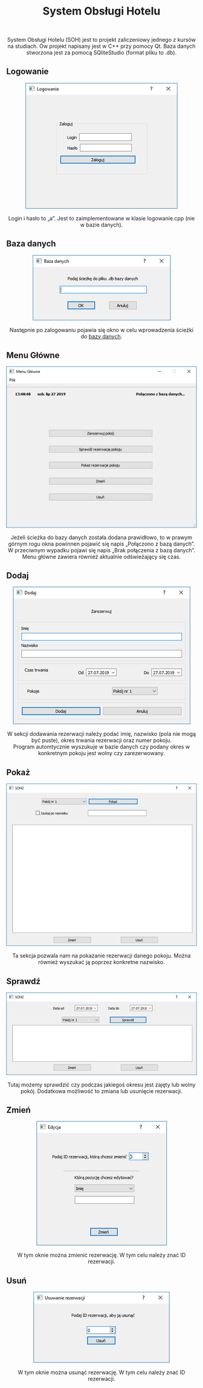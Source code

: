 <h1 align="center"> System Obsługi Hotelu</h1> <br>
<p align="center">
System Obsługi Hotelu (SOH) jest to projekt zaliczeniowy jednego z kursów na studiach. Ów projekt napisany jest w C++ przy pomocy Qt. Baza danych stworzona jest za pomocą SQliteStudio (format pliku to .db).
</p>

## Logowanie
<p align="center">
<img align="center" src="https://raw.githubusercontent.com/kacperpasnik/System-Obslugi-Hotelu/master/screens/logowanie.png"/><br><br>
Login i hasło to „a”. Jest to zaimplementowane w klasie logowanie.cpp (nie w bazie danych).
</p>

## Baza danych
<p align="center">
<img align="center" src="https://raw.githubusercontent.com/kacperpasnik/System-Obslugi-Hotelu/master/screens/bazadanych.png"/><br><br>
Następnie po zalogowaniu pojawia się okno w celu wprowadzenia ścieżki do <a target="_blank" rel="noopener noreferrer" href =https://github.com/kacperpasnik/System-Obslugi-Hotelu/tree/master/baza>bazy danych</a>.
</p>

## Menu Główne
<p align="center">
<img align="center" src="https://raw.githubusercontent.com/kacperpasnik/System-Obslugi-Hotelu/master/screens/menuglowne.png"/><br><br>
Jeżeli ścieżka do bazy danych została dodana prawidłowo, to w prawym górnym rogu okna powinnen pojawić się napis „Połączono z bazą danych”. W przeciwnym wypadku pojawi się napis „Brak połączenia z bazą danych”. <br>
Menu główne zawiera również aktualnie odświeżający się czas.
</p>

## Dodaj
<p align="center">
  <img align="center" src="https://raw.githubusercontent.com/kacperpasnik/System-Obslugi-Hotelu/master/screens/dodaj.png"/><br><br>
  W sekcji dodawania rezerwacji należy podać imię, nazwisko (pola nie mogą być puste), okres trwania rezerwacji oraz numer pokoju. <br>
  Program automtycznie wyszukuje w bazie danych czy podany okres w konkretnym pokoju jest wolny czy zarezerwowany.
</p>

## Pokaż
<p align="center">
  <img align="center" src="https://raw.githubusercontent.com/kacperpasnik/System-Obslugi-Hotelu/master/screens/pokaz.png"/><br><br>
  Ta sekcja pozwala nam na pokazanie rezerwacji danego pokoju. Można również wyszukać ją poprzez konkretne nazwisko.
</p>

## Sprawdź
<p align="center">
  <img align="center" src="https://raw.githubusercontent.com/kacperpasnik/System-Obslugi-Hotelu/master/screens/sprawdz.png"/><br><br>
  Tutaj możemy sprawdzić czy podczas jakiegoś okresu jest zajęty lub wolny pokój. Dodatkowa możliwość to zmiana lub usunięcie rezerwacji.
</p>

## Zmień
<p align="center">
 <img align="center" src="https://raw.githubusercontent.com/kacperpasnik/System-Obslugi-Hotelu/master/screens/zmien.png"/><br><br>  
W tym oknie można zmienić rezerwację. W tym celu należy znać ID rezerwacji.
</p>

## Usuń
<p align="center">
  <img align="center" src="https://raw.githubusercontent.com/kacperpasnik/System-Obslugi-Hotelu/master/screens/usun.png"/><br><br>   
W tym oknie można usunąć rezerwację. W tym celu należy znać ID rezerwacji.
</p>
